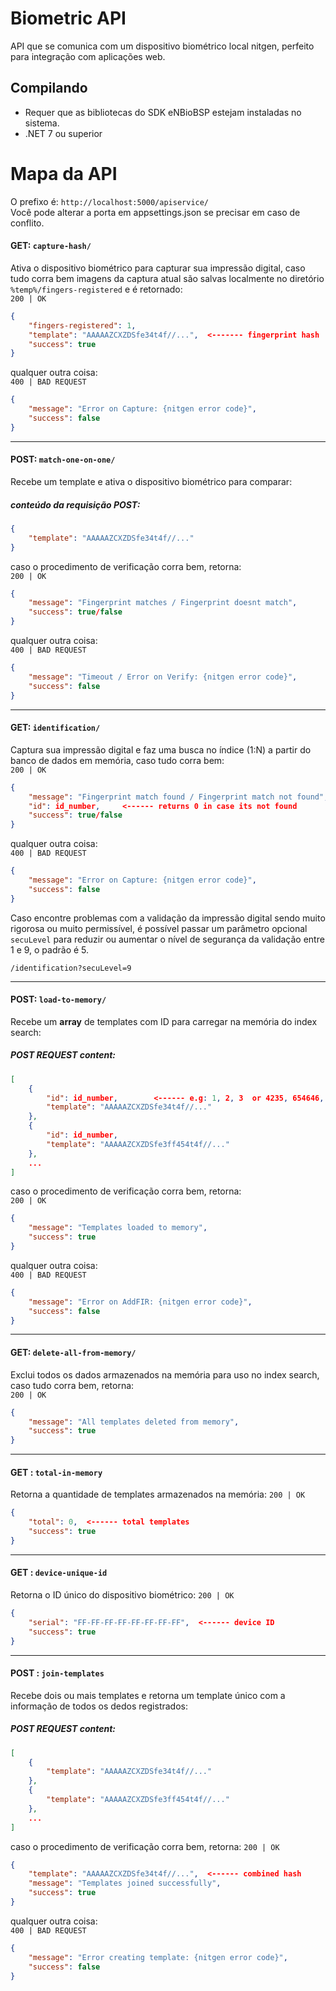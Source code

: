 # Biometric API
API que se comunica com um dispositivo biométrico local nitgen, perfeito para integração com aplicações web.

## Compilando
- Requer que as bibliotecas do SDK eNBioBSP estejam instaladas no sistema.
- .NET 7 ou superior 

# Mapa da API
O prefixo é: `http://localhost:5000/apiservice/`  
Você pode alterar a porta em appsettings.json se precisar em caso de conflito.

#### GET: `capture-hash/`
Ativa o dispositivo biométrico para capturar sua impressão digital, caso tudo corra bem imagens da captura atual são salvas localmente no diretório `%temp%/fingers-registered` e é retornado:  
`200 | OK`
```json
{
    "fingers-registered": 1,
    "template": "AAAAAZCXZDSfe34t4f//...",  <------- fingerprint hash
    "success": true
}
```
qualquer outra coisa:  
`400 | BAD REQUEST`
```json
{
    "message": "Error on Capture: {nitgen error code}",
    "success": false
}
```

--------------------------------

#### POST: `match-one-on-one/`
Recebe um template e ativa o dispositivo biométrico para comparar:  
##### conteúdo da requisição POST:
```json
{
    "template": "AAAAAZCXZDSfe34t4f//..."
}
```
caso o procedimento de verificação corra bem, retorna:  
`200 | OK`
```json
{
    "message": "Fingerprint matches / Fingerprint doesnt match",
    "success": true/false
}
```
qualquer outra coisa:  
`400 | BAD REQUEST`
```json
{
    "message": "Timeout / Error on Verify: {nitgen error code}",
    "success": false
}
```

--------------------------------

#### GET: `identification/`
Captura sua impressão digital e faz uma busca no índice (1:N) a partir do banco de dados em memória, caso tudo corra bem:  
`200 | OK`
```json
{
    "message": "Fingerprint match found / Fingerprint match not found",  
    "id": id_number,     <------ returns 0 in case its not found
    "success": true/false
}
```
qualquer outra coisa:  
`400 | BAD REQUEST`
```json
{
    "message": "Error on Capture: {nitgen error code}",
    "success": false
}
```
Caso encontre problemas com a validação da impressão digital sendo muito rigorosa ou muito permissível, é possível passar um parâmetro opcional `secuLevel` para reduzir ou aumentar o nível de segurança da validação entre 1 e 9, o padrão é 5. 

`/identification?secuLevel=9`

--------------------------------

#### POST: `load-to-memory/`
Recebe um __array__ de templates com ID para carregar na memória do index search:  
##### POST REQUEST content:
```json
[
    {
        "id": id_number,        <------ e.g: 1, 2, 3  or 4235, 654646, 23423
        "template": "AAAAAZCXZDSfe34t4f//..."
    },
    {
        "id": id_number,
        "template": "AAAAAZCXZDSfe3ff454t4f//..."
    },
    ...
]
```
caso o procedimento de verificação corra bem, retorna:  
`200 | OK`
```json
{
    "message": "Templates loaded to memory",
    "success": true
}
```
qualquer outra coisa:  
`400 | BAD REQUEST`
```json
{
    "message": "Error on AddFIR: {nitgen error code}",
    "success": false
}
```

------------------------------

#### GET: `delete-all-from-memory/`
Exclui todos os dados armazenados na memória para uso no index search, caso tudo corra bem, retorna:    
`200 | OK`
```json
{
    "message": "All templates deleted from memory",
    "success": true
}
```

--------------------------------

#### GET : `total-in-memory`
Retorna a quantidade de templates armazenados na memória:
`200 | OK`
```json
{
	"total": 0,  <------ total templates
	"success": true
}
```

--------------------------------

#### GET : `device-unique-id`
Retorna o ID único do dispositivo biométrico:
`200 | OK`
```json
{
	"serial": "FF-FF-FF-FF-FF-FF-FF-FF",  <------ device ID
	"success": true
}
```
--------------------------------

#### POST : `join-templates`
Recebe dois ou mais templates e retorna um template único com a informação de todos os dedos registrados:
##### POST REQUEST content:
```json
[
    {
        "template": "AAAAAZCXZDSfe34t4f//..."
    },
    {
        "template": "AAAAAZCXZDSfe3ff454t4f//..."
    },
    ...
]
```
caso o procedimento de verificação corra bem, retorna:
`200 | OK`
```json
{
	"template": "AAAAAZCXZDSfe34t4f//...",  <------ combined hash
	"message": "Templates joined successfully",
	"success": true
}
```
qualquer outra coisa:  
`400 | BAD REQUEST`
```json
{
    "message": "Error creating template: {nitgen error code}",
    "success": false
}
```
